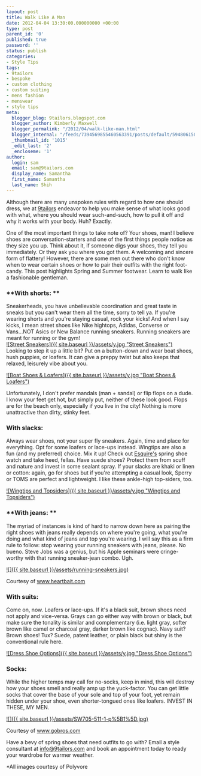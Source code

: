 ```yaml
---
layout: post
title: Walk Like A Man
date: 2012-04-04 13:30:00.000000000 +00:00
type: post
parent_id: '0'
published: true
password: ''
status: publish
categories:
- Style Tips
tags:
- 9tailors
- bespoke
- custom clothing
- custom suiting
- mens fashion
- menswear
- style tips
meta:
  blogger_blog: 9tailors.blogspot.com
  blogger_author: Kimberly Maxwell
  blogger_permalink: "/2012/04/walk-like-man.html"
  blogger_internal: "/feeds/7394569855460563391/posts/default/5948061583063609907"
  _thumbnail_id: '1015'
  _edit_last: '2'
  _encloseme: '1'
author:
  login: sam
  email: sam@9tailors.com
  display_name: Samantha
  first_name: Samantha
  last_name: Shih
---
```

Although there are many unspoken rules with regard to how one should dress, we at [9tailors](http://www.9tailors.com/) endeavor to help you make sense of what looks good with what, where you should wear such-and-such, how to pull it off and why it works with your body. Huh? Exactly.

One of the most important things to take note of? Your shoes, man! I believe shoes are conversation-starters and one of the first things people notice as they size you up. Think about it, if someone digs your shoes, they tell you immediately. Or they ask you where you got them. A welcoming and sincere form of flattery! However, there are some men out there who don't know when to wear certain shoes or how to pair their outfits with the right foot-candy. This post highlights Spring and Summer footwear. Learn to walk like a fashionable gentleman.

### **With shorts: **

Sneakerheads, you have unbelievable coordination and great taste in sneaks but you can't wear them all the time, sorry to tell ya. If you're wearing shorts and you're staying casual, rock your kicks! And when I say kicks, I mean street shoes like Nike hightops, Adidas, Converse or Vans...NOT Asics or New Balance running sneakers. Running sneakers are meant for running or the gym!   
[![Street Sneakers]({{ site.baseurl }}/assets/y.jpg "Street Sneakers")](http://www.polyvore.com/street_sneakers/set?.embedder=3494903&.svc=copypaste&id=46523610)  
Looking to step it up a little bit? Put on a button-down and wear boat shoes, hush puppies, or loafers. It can give a preppy twist but also keeps that relaxed, leisurely vibe about you.

[![Boat Shoes & Loafers]({{ site.baseurl }}/assets/y.jpg "Boat Shoes & Loafers")](http://www.polyvore.com/boat_shoes_loafers/set?.embedder=3494903&.svc=copypaste&id=46524004)

Unfortunately, I don't prefer mandals (man + sandal) or flip flops on a dude. I know your feet get hot, but simply put, neither of these look good. Flops are for the beach only, especially if you live in the city! Nothing is more unattractive than dirty, stinky feet.  

### **With slacks:**

Always wear shoes, not your super fly sneakers. Again, time and place for everything. Opt for some loafers or lace-ups instead. Wingtips are also a fun (and my preferred) choice. Mix it up! Check out [Esquire's](http://www.esquire.com/the-side/style-guides/spring-shoes-for-men-2012#slide-26) spring shoe watch and take heed, fellas. Have suede shoes? Protect them from scuff and nature and invest in some sealant spray. If your slacks are khaki or linen or cotton: again, go for shoes but if you're attempting a casual look, Sperry or TOMS are perfect and lightweight. I like these ankle-high top-siders, too.

[![Wingtips and Topsiders]({{ site.baseurl }}/assets/y.jpg "Wingtips and Topsiders")](http://www.polyvore.com/wingtips_topsiders/set?.embedder=3494903&.svc=copypaste&id=46523097)

### **With jeans: **

The myriad of instances is kind of hard to narrow down here as pairing the right shoes with jeans really depends on where you're going, what you're doing and what kind of jeans and top you're wearing. I will say this as a firm rule to follow: stop wearing your running sneakers with jeans, please. No bueno. Steve Jobs was a genius, but his Apple seminars were cringe-worthy with that running sneaker-jean combo. Ugh.

[![]({{ site.baseurl }}/assets/running-sneakers.jpg)](http://2.bp.blogspot.com/-iOr9dd04QWs/T3sqDVTookI/AAAAAAAAAJw/cco2Xni23k0/s1600/running-sneakers.jpg)

Courtesy of www.heartbait.com  
  

### **With suits:**

Come on, now. Loafers or lace-ups. If it's a black suit, brown shoes need not apply and vice-versa. Grays can go either way with brown or black, but make sure the tonality is similar and complementary (i.e. light gray, softer brown like camel or charcoal gray, darker brown like cognac). Navy suit? Brown shoes! Tux? Suede, patent leather, or plain black but shiny is the conventional rule here.

[![Dress Shoe Options]({{ site.baseurl }}/assets/y.jpg "Dress Shoe Options")](http://www.polyvore.com/dress_shoe_options/set?.embedder=3494903&.svc=copypaste&id=46527221)

### **Socks:**

While the higher temps may call for no-socks, keep in mind, this will destroy how your shoes smell and really amp up the yuck-factor. You can get little socks that cover the base of your sole and top of your foot, yet remain hidden under your shoe, even shorter-tongued ones like loafers. INVEST IN THESE, MY MEN.

[![]({{ site.baseurl }}/assets/SW705-511-1-p%5B1%5D.jpg)](http://1.bp.blogspot.com/-aYmsRsm6mHQ/T3su7M8C3kI/AAAAAAAAAKA/AY8XamZHXfo/s1600/SW705-511-1-p%5B1%5D.jpg)

Courtesy of www.gobros.com

Have a bevy of spring shoes that need outfits to go with? Email a style consultant at [info@9tailors.com](mailto:info@9tailors.com) and book an appointment today to ready your wardrobe for warmer weather.

*All images courtesy of Polyvore